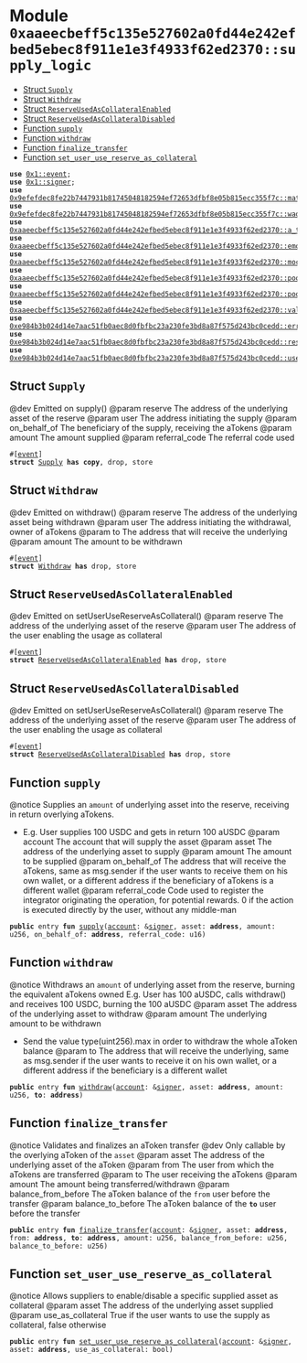 
<a id="0xaaeecbeff5c135e527602a0fd44e242efbed5ebec8f911e1e3f4933f62ed2370_supply_logic"></a>

# Module `0xaaeecbeff5c135e527602a0fd44e242efbed5ebec8f911e1e3f4933f62ed2370::supply_logic`



-  [Struct `Supply`](#0xaaeecbeff5c135e527602a0fd44e242efbed5ebec8f911e1e3f4933f62ed2370_supply_logic_Supply)
-  [Struct `Withdraw`](#0xaaeecbeff5c135e527602a0fd44e242efbed5ebec8f911e1e3f4933f62ed2370_supply_logic_Withdraw)
-  [Struct `ReserveUsedAsCollateralEnabled`](#0xaaeecbeff5c135e527602a0fd44e242efbed5ebec8f911e1e3f4933f62ed2370_supply_logic_ReserveUsedAsCollateralEnabled)
-  [Struct `ReserveUsedAsCollateralDisabled`](#0xaaeecbeff5c135e527602a0fd44e242efbed5ebec8f911e1e3f4933f62ed2370_supply_logic_ReserveUsedAsCollateralDisabled)
-  [Function `supply`](#0xaaeecbeff5c135e527602a0fd44e242efbed5ebec8f911e1e3f4933f62ed2370_supply_logic_supply)
-  [Function `withdraw`](#0xaaeecbeff5c135e527602a0fd44e242efbed5ebec8f911e1e3f4933f62ed2370_supply_logic_withdraw)
-  [Function `finalize_transfer`](#0xaaeecbeff5c135e527602a0fd44e242efbed5ebec8f911e1e3f4933f62ed2370_supply_logic_finalize_transfer)
-  [Function `set_user_use_reserve_as_collateral`](#0xaaeecbeff5c135e527602a0fd44e242efbed5ebec8f911e1e3f4933f62ed2370_supply_logic_set_user_use_reserve_as_collateral)


<pre><code><b>use</b> <a href="">0x1::event</a>;
<b>use</b> <a href="">0x1::signer</a>;
<b>use</b> <a href="../aave-math/doc/math_utils.md#0x9efefdec8fe22b7447931b81745048182594ef72653dfbf8e05b815ecc355f7c_math_utils">0x9efefdec8fe22b7447931b81745048182594ef72653dfbf8e05b815ecc355f7c::math_utils</a>;
<b>use</b> <a href="../aave-math/doc/wad_ray_math.md#0x9efefdec8fe22b7447931b81745048182594ef72653dfbf8e05b815ecc355f7c_wad_ray_math">0x9efefdec8fe22b7447931b81745048182594ef72653dfbf8e05b815ecc355f7c::wad_ray_math</a>;
<b>use</b> <a href="a_token_factory.md#0xaaeecbeff5c135e527602a0fd44e242efbed5ebec8f911e1e3f4933f62ed2370_a_token_factory">0xaaeecbeff5c135e527602a0fd44e242efbed5ebec8f911e1e3f4933f62ed2370::a_token_factory</a>;
<b>use</b> <a href="emode_logic.md#0xaaeecbeff5c135e527602a0fd44e242efbed5ebec8f911e1e3f4933f62ed2370_emode_logic">0xaaeecbeff5c135e527602a0fd44e242efbed5ebec8f911e1e3f4933f62ed2370::emode_logic</a>;
<b>use</b> <a href="mock_underlying_token_factory.md#0xaaeecbeff5c135e527602a0fd44e242efbed5ebec8f911e1e3f4933f62ed2370_mock_underlying_token_factory">0xaaeecbeff5c135e527602a0fd44e242efbed5ebec8f911e1e3f4933f62ed2370::mock_underlying_token_factory</a>;
<b>use</b> <a href="pool.md#0xaaeecbeff5c135e527602a0fd44e242efbed5ebec8f911e1e3f4933f62ed2370_pool">0xaaeecbeff5c135e527602a0fd44e242efbed5ebec8f911e1e3f4933f62ed2370::pool</a>;
<b>use</b> <a href="validation_logic.md#0xaaeecbeff5c135e527602a0fd44e242efbed5ebec8f911e1e3f4933f62ed2370_pool_validation">0xaaeecbeff5c135e527602a0fd44e242efbed5ebec8f911e1e3f4933f62ed2370::pool_validation</a>;
<b>use</b> <a href="validation_logic.md#0xaaeecbeff5c135e527602a0fd44e242efbed5ebec8f911e1e3f4933f62ed2370_validation_logic">0xaaeecbeff5c135e527602a0fd44e242efbed5ebec8f911e1e3f4933f62ed2370::validation_logic</a>;
<b>use</b> <a href="../aave-config/doc/error_config.md#0xe984b3b024d14e7aac51fb0aec8d0fbfbc23a230fe3bd8a87f575d243bc0cedd_error">0xe984b3b024d14e7aac51fb0aec8d0fbfbc23a230fe3bd8a87f575d243bc0cedd::error</a>;
<b>use</b> <a href="../aave-config/doc/reserve_config.md#0xe984b3b024d14e7aac51fb0aec8d0fbfbc23a230fe3bd8a87f575d243bc0cedd_reserve">0xe984b3b024d14e7aac51fb0aec8d0fbfbc23a230fe3bd8a87f575d243bc0cedd::reserve</a>;
<b>use</b> <a href="../aave-config/doc/user_config.md#0xe984b3b024d14e7aac51fb0aec8d0fbfbc23a230fe3bd8a87f575d243bc0cedd_user">0xe984b3b024d14e7aac51fb0aec8d0fbfbc23a230fe3bd8a87f575d243bc0cedd::user</a>;
</code></pre>



<a id="0xaaeecbeff5c135e527602a0fd44e242efbed5ebec8f911e1e3f4933f62ed2370_supply_logic_Supply"></a>

## Struct `Supply`

@dev Emitted on supply()
@param reserve The address of the underlying asset of the reserve
@param user The address initiating the supply
@param on_behalf_of The beneficiary of the supply, receiving the aTokens
@param amount The amount supplied
@param referral_code The referral code used


<pre><code>#[<a href="">event</a>]
<b>struct</b> <a href="supply_logic.md#0xaaeecbeff5c135e527602a0fd44e242efbed5ebec8f911e1e3f4933f62ed2370_supply_logic_Supply">Supply</a> <b>has</b> <b>copy</b>, drop, store
</code></pre>



<a id="0xaaeecbeff5c135e527602a0fd44e242efbed5ebec8f911e1e3f4933f62ed2370_supply_logic_Withdraw"></a>

## Struct `Withdraw`

@dev Emitted on withdraw()
@param reserve The address of the underlying asset being withdrawn
@param user The address initiating the withdrawal, owner of aTokens
@param to The address that will receive the underlying
@param amount The amount to be withdrawn


<pre><code>#[<a href="">event</a>]
<b>struct</b> <a href="supply_logic.md#0xaaeecbeff5c135e527602a0fd44e242efbed5ebec8f911e1e3f4933f62ed2370_supply_logic_Withdraw">Withdraw</a> <b>has</b> drop, store
</code></pre>



<a id="0xaaeecbeff5c135e527602a0fd44e242efbed5ebec8f911e1e3f4933f62ed2370_supply_logic_ReserveUsedAsCollateralEnabled"></a>

## Struct `ReserveUsedAsCollateralEnabled`

@dev Emitted on setUserUseReserveAsCollateral()
@param reserve The address of the underlying asset of the reserve
@param user The address of the user enabling the usage as collateral


<pre><code>#[<a href="">event</a>]
<b>struct</b> <a href="supply_logic.md#0xaaeecbeff5c135e527602a0fd44e242efbed5ebec8f911e1e3f4933f62ed2370_supply_logic_ReserveUsedAsCollateralEnabled">ReserveUsedAsCollateralEnabled</a> <b>has</b> drop, store
</code></pre>



<a id="0xaaeecbeff5c135e527602a0fd44e242efbed5ebec8f911e1e3f4933f62ed2370_supply_logic_ReserveUsedAsCollateralDisabled"></a>

## Struct `ReserveUsedAsCollateralDisabled`

@dev Emitted on setUserUseReserveAsCollateral()
@param reserve The address of the underlying asset of the reserve
@param user The address of the user enabling the usage as collateral


<pre><code>#[<a href="">event</a>]
<b>struct</b> <a href="supply_logic.md#0xaaeecbeff5c135e527602a0fd44e242efbed5ebec8f911e1e3f4933f62ed2370_supply_logic_ReserveUsedAsCollateralDisabled">ReserveUsedAsCollateralDisabled</a> <b>has</b> drop, store
</code></pre>



<a id="0xaaeecbeff5c135e527602a0fd44e242efbed5ebec8f911e1e3f4933f62ed2370_supply_logic_supply"></a>

## Function `supply`

@notice Supplies an <code>amount</code> of underlying asset into the reserve, receiving in return overlying aTokens.
- E.g. User supplies 100 USDC and gets in return 100 aUSDC
@param account The account that will supply the asset
@param asset The address of the underlying asset to supply
@param amount The amount to be supplied
@param on_behalf_of The address that will receive the aTokens, same as msg.sender if the user
wants to receive them on his own wallet, or a different address if the beneficiary of aTokens
is a different wallet
@param referral_code Code used to register the integrator originating the operation, for potential rewards.
0 if the action is executed directly by the user, without any middle-man


<pre><code><b>public</b> entry <b>fun</b> <a href="supply_logic.md#0xaaeecbeff5c135e527602a0fd44e242efbed5ebec8f911e1e3f4933f62ed2370_supply_logic_supply">supply</a>(<a href="">account</a>: &<a href="">signer</a>, asset: <b>address</b>, amount: u256, on_behalf_of: <b>address</b>, referral_code: u16)
</code></pre>



<a id="0xaaeecbeff5c135e527602a0fd44e242efbed5ebec8f911e1e3f4933f62ed2370_supply_logic_withdraw"></a>

## Function `withdraw`

@notice Withdraws an <code>amount</code> of underlying asset from the reserve, burning the equivalent aTokens owned
E.g. User has 100 aUSDC, calls withdraw() and receives 100 USDC, burning the 100 aUSDC
@param asset The address of the underlying asset to withdraw
@param amount The underlying amount to be withdrawn
- Send the value type(uint256).max in order to withdraw the whole aToken balance
@param to The address that will receive the underlying, same as msg.sender if the user
wants to receive it on his own wallet, or a different address if the beneficiary is a
different wallet


<pre><code><b>public</b> entry <b>fun</b> <a href="supply_logic.md#0xaaeecbeff5c135e527602a0fd44e242efbed5ebec8f911e1e3f4933f62ed2370_supply_logic_withdraw">withdraw</a>(<a href="">account</a>: &<a href="">signer</a>, asset: <b>address</b>, amount: u256, <b>to</b>: <b>address</b>)
</code></pre>



<a id="0xaaeecbeff5c135e527602a0fd44e242efbed5ebec8f911e1e3f4933f62ed2370_supply_logic_finalize_transfer"></a>

## Function `finalize_transfer`

@notice Validates and finalizes an aToken transfer
@dev Only callable by the overlying aToken of the <code>asset</code>
@param asset The address of the underlying asset of the aToken
@param from The user from which the aTokens are transferred
@param to The user receiving the aTokens
@param amount The amount being transferred/withdrawn
@param balance_from_before The aToken balance of the <code>from</code> user before the transfer
@param balance_to_before The aToken balance of the <code><b>to</b></code> user before the transfer


<pre><code><b>public</b> entry <b>fun</b> <a href="supply_logic.md#0xaaeecbeff5c135e527602a0fd44e242efbed5ebec8f911e1e3f4933f62ed2370_supply_logic_finalize_transfer">finalize_transfer</a>(<a href="">account</a>: &<a href="">signer</a>, asset: <b>address</b>, from: <b>address</b>, <b>to</b>: <b>address</b>, amount: u256, balance_from_before: u256, balance_to_before: u256)
</code></pre>



<a id="0xaaeecbeff5c135e527602a0fd44e242efbed5ebec8f911e1e3f4933f62ed2370_supply_logic_set_user_use_reserve_as_collateral"></a>

## Function `set_user_use_reserve_as_collateral`

@notice Allows suppliers to enable/disable a specific supplied asset as collateral
@param asset The address of the underlying asset supplied
@param use_as_collateral True if the user wants to use the supply as collateral, false otherwise


<pre><code><b>public</b> entry <b>fun</b> <a href="supply_logic.md#0xaaeecbeff5c135e527602a0fd44e242efbed5ebec8f911e1e3f4933f62ed2370_supply_logic_set_user_use_reserve_as_collateral">set_user_use_reserve_as_collateral</a>(<a href="">account</a>: &<a href="">signer</a>, asset: <b>address</b>, use_as_collateral: bool)
</code></pre>
